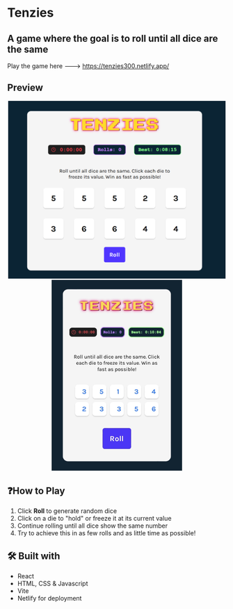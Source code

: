 # Tenzies

## A game where the goal is to roll until all dice are the same

Play the game here ---> https://tenzies300.netlify.app/

## Preview
<p align="center">
    <img src="src/assets/Preview.png" alt="Preview-Img" width="500">
    <img src="src/assets/Mobile Preview.png" alt="Preview-Img" width="300">
</p>

## ❓How to Play
1. Click **Roll** to generate random dice
2. Click on a die to "hold" or freeze it at its current value
3. Continue rolling until all dice show the same number
4. Try to achieve this in as few rolls and as little time as possible!

## 🛠️ Built with
- React
- HTML, CSS & Javascript
- Vite
- Netlify for deployment